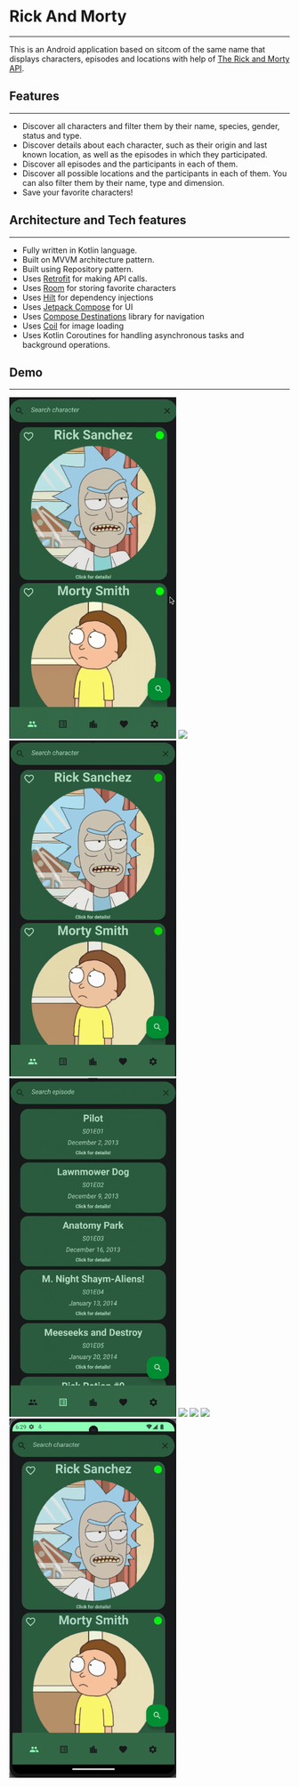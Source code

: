 # Rick And Morty
***
This is an Android application based on sitcom of the same name that displays characters, episodes
and locations with help of [The Rick and Morty API](https://rickandmortyapi.com/).
## Features
***
* Discover all characters and filter them by their name, species, gender, status and type.
* Discover details about each character, such as their origin and last known location, as well as 
the episodes in which they participated.
* Discover all episodes and the participants in each of them.
* Discover all possible locations and the participants in each of them. You can also filter them by 
their name, type and dimension.
* Save your favorite characters!
## Architecture and Tech features
***
* Fully written in Kotlin language.
* Built on MVVM architecture pattern.
* Built using Repository pattern.
* Uses [Retrofit](https://square.github.io/retrofit/) for making API calls.
* Uses [Room](https://developer.android.com/jetpack/androidx/releases/room) for storing favorite characters
* Uses [Hilt](https://developer.android.com/training/dependency-injection/hilt-android) for dependency injections
* Uses [Jetpack Compose](https://developer.android.com/jetpack/compose) for UI
* Uses [Compose Destinations](https://github.com/raamcosta/compose-destinations) library for navigation
* Uses [Coil](https://coil-kt.github.io/coil/compose/) for image loading
* Uses Kotlin Coroutines for handling asynchronous tasks and background operations.
## Demo
***
<img src="/demo/demo1.gif" width="300"/>
<img src="/demo/demo2.gif" width="300"/>
<img src="/demo/demo3.gif" width="300"/>
<img src="/demo/demo4.gif" width="300"/>
<img src="/demo/demo5.gif" width="300"/>
<img src="/demo/demo6.gif" width="300"/>
<img src="/demo/demo7.gif" width="300"/>
<img src="/demo/demo8.gif" width="300"/>